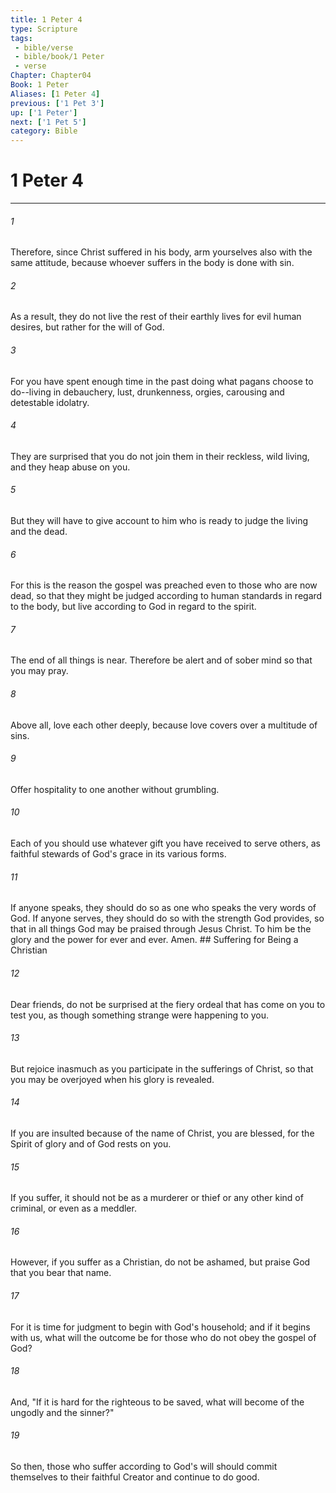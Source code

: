 ```yaml
---
title: 1 Peter 4
type: Scripture
tags:
 - bible/verse
 - bible/book/1 Peter
 - verse
Chapter: Chapter04
Book: 1 Peter
Aliases: [1 Peter 4]
previous: ['1 Pet 3']
up: ['1 Peter']
next: ['1 Pet 5']
category: Bible
---
```

# 1 Peter 4

***


###### 1 
Therefore, since Christ suffered in his body, arm yourselves also with the same attitude, because whoever suffers in the body is done with sin. 

###### 2 
As a result, they do not live the rest of their earthly lives for evil human desires, but rather for the will of God. 

###### 3 
For you have spent enough time in the past doing what pagans choose to do--living in debauchery, lust, drunkenness, orgies, carousing and detestable idolatry. 

###### 4 
They are surprised that you do not join them in their reckless, wild living, and they heap abuse on you. 

###### 5 
But they will have to give account to him who is ready to judge the living and the dead. 

###### 6 
For this is the reason the gospel was preached even to those who are now dead, so that they might be judged according to human standards in regard to the body, but live according to God in regard to the spirit. 

###### 7 
The end of all things is near. Therefore be alert and of sober mind so that you may pray. 

###### 8 
Above all, love each other deeply, because love covers over a multitude of sins. 

###### 9 
Offer hospitality to one another without grumbling. 

###### 10 
Each of you should use whatever gift you have received to serve others, as faithful stewards of God's grace in its various forms. 

###### 11 
If anyone speaks, they should do so as one who speaks the very words of God. If anyone serves, they should do so with the strength God provides, so that in all things God may be praised through Jesus Christ. To him be the glory and the power for ever and ever. Amen. ## Suffering for Being a Christian 

###### 12 
Dear friends, do not be surprised at the fiery ordeal that has come on you to test you, as though something strange were happening to you. 

###### 13 
But rejoice inasmuch as you participate in the sufferings of Christ, so that you may be overjoyed when his glory is revealed. 

###### 14 
If you are insulted because of the name of Christ, you are blessed, for the Spirit of glory and of God rests on you. 

###### 15 
If you suffer, it should not be as a murderer or thief or any other kind of criminal, or even as a meddler. 

###### 16 
However, if you suffer as a Christian, do not be ashamed, but praise God that you bear that name. 

###### 17 
For it is time for judgment to begin with God's household; and if it begins with us, what will the outcome be for those who do not obey the gospel of God? 

###### 18 
And, "If it is hard for the righteous to be saved, what will become of the ungodly and the sinner?" 

###### 19 
So then, those who suffer according to God's will should commit themselves to their faithful Creator and continue to do good. 
